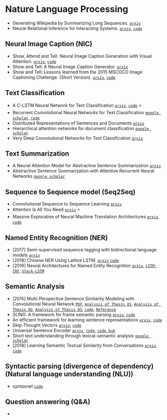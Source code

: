 # Nature Language Processing

- Generating Wikipedia by Summarizing Long Sequences. [`arxiv`](https://arxiv.org/abs/1801.10198)
- Neural Relational Inference for Interacting Systems. [`arxiv`](https://arxiv.org/abs/1802.04687), [`code`](https://github.com/ethanfetaya/nri)


## Neural Image Caption (NIC)

- Show, Attend and Tell: Neural Image Caption Generation with Visual Attention. [`arxiv`](https://arxiv.org/abs/1502.03044), [`code`](https://github.com/kelvinxu/arctic-captions)
- Show and Tell: A Neural Image Caption Generator. [`arxiv`](https://arxiv.org/abs/1411.4555)
- Show and Tell: Lessons learned from the 2015 MSCOCO Image Captioning Challenge. (Short Version). [`arxiv`](http://arxiv.org/abs/1609.06647), [`code`](https://github.com/tensorflow/models/tree/master/research/im2txt)


## Text Classification

- A C-LSTM Neural Network for Text Classification [`arxiv`](https://arxiv.org/abs/1511.08630), [`code`](https://github.com/zackhy/TextClassification) :star:
- Recurrent Convolutional Neural Networks for Text Classification [`google scholar`](chrome-extension://ikhdkkncnoglghljlkmcimlnlhkeamad/pdf-viewer/web/viewer.html?file=https%3A%2F%2Fwww.aaai.org%2Focs%2Findex.php%2FAAAI%2FAAAI15%2Fpaper%2Fdownload%2F9745%2F9552), [`code`](https://github.com/jiegzhan/multi-class-text-classification-cnn-rnn)
- Distributed Representations of Sentences and Documents [`arxiv`](https://arxiv.org/abs/1405.4053)
- Hierarchical attention networks for document classification [`google scholar`](chrome-extension://ikhdkkncnoglghljlkmcimlnlhkeamad/pdf-viewer/web/viewer.html?file=http%3A%2F%2Fwww.aclweb.org%2Fanthology%2FN16-1174)
- Very Deep Convolutional Networks for Text Classification [`arxiv`](https://arxiv.org/abs/1606.01781)


## Text Summarization

-  A Neural Attention Model for Abstractive Sentence Summarization [`arxiv`](https://arxiv.org/abs/1509.00685) 
-  Abstractive Sentence Summarization with Attentive Recurrent Neural Networks [`google scholar`](chrome-extension://ikhdkkncnoglghljlkmcimlnlhkeamad/pdf-viewer/web/viewer.html?file=http%3A%2F%2Fwww.aclweb.org%2Fanthology%2FN16-1012)


## Sequence to Sequence model (Seq2Seq)

- Convolutional Sequence to Sequence Learning [`arxiv`](https://arxiv.org/abs/1705.03122)
- Attention Is All You Need [`arxiv`](https://arxiv.org/abs/1706.03762) :star:
- Massive Exploration of Neural Machine Translation Architectures [`arxiv`](https://arxiv.org/abs/1703.03906), [`code`](https://github.com/google/seq2seq)


## Named Entity Recognition (NER)

- [2017] Semi-supervised sequence tagging with bidirectional language models [`arxiv`](https://arxiv.org/abs/1705.00108)
- [2018] Chinese NER Using Lattice LSTM. [`arxiv`](https://arxiv.org/pdf/1805.02023.pdf) [`code`](https://github.com/jiesutd/LatticeLSTM)
- [2016] Neural Architectures for Named Entity Recognition [`arxiv`](https://arxiv.org/abs/1603.01360), [`LSTM-CRF`](https://github.com/glample/tagger), [`Stack-LSTM`](https://github.com/clab/stack-lstm-ner)


## Semantic Analysis

- [2015] Multi-Perspective Sentence Similarity Modeling with Convolutional Neural Network [`PDF`](http://www.emnlp2015.org/proceedings/EMNLP/pdf/EMNLP181.pdf), [`Analysis of Thesis 01`](http://blog.csdn.net/liuchonge/article/details/62424805), [`Analysis of Thesis 02`](http://blog.csdn.net/liuchonge/article/details/64128870), [`Analysis of Thesis 03`](http://blog.csdn.net/liuchonge/article/details/64440110), [`code`](https://github.com/Fengfeng1024/MPCNN), [`Reference`](https://github.com/lc222/MPCNN-sentence-similarity-tensorflow)
- SLING: A framework for frame semantic parsing [`arxiv`](http://arxiv.org/abs/1710.07032), [`code`](https://github.com/google/sling)
- An efficient framework for learning sentence representations [`arxiv`](https://arxiv.org/pdf/1803.02893.pdf), [`code`](https://github.com/lajanugen/S2V)
- Skip-Thought Vectors [`arxiv`](https://arxiv.org/abs/1506.06726), [`code`](https://github.com/tensorflow/models/tree/master/research/skip_thoughts)
- Universal Sentence Encoder [`arxiv`](https://arxiv.org/abs/1803.11175), [`code`](https://tfhub.dev/google/universal-sentence-encoder/1), [`code hub`](https://github.com/tensorflow/hub)
- Short text understanding through lexical-semantic analysis [`google scholar`](chrome-extension://ikhdkkncnoglghljlkmcimlnlhkeamad/pdf-viewer/web/viewer.html?file=https%3A%2F%2Fwww.microsoft.com%2Fen-us%2Fresearch%2Fwp-content%2Fuploads%2F2016%2F02%2Fconceptualization.pdf)
- [2018] Learning Semantic Textual Similarity from Conversations [`arxiv`](https://arxiv.org/abs/1804.07754), [`code`]( https://github.com/tensorflow/tensor2tensor)

## Syntactic parsing (divergence of dependency) (Natural language understanding (NLU))

- syntaxnet [`code`](https://github.com/tensorflow/models/tree/master/research/syntaxnet)


## Question answering (Q&A)
- 
